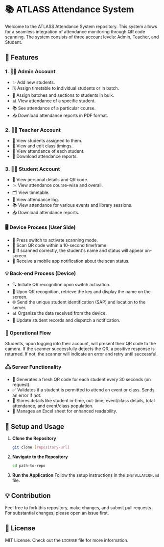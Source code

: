 # 📚 ATLASS Attendance System

Welcome to the ATLASS Attendance System repository. This system allows for a seamless integration of attendance monitoring through QR code scanning. The system consists of three account levels: Admin, Teacher, and Student.

## 🚀 Features

### 1. 🧑‍💼 **Admin Account**
- ✨ Add new students.
- 🗓 Assign timetable to individual students or in batch.
- 🏫 Assign batches and sections to students in bulk.
- 📊 View attendance of a specific student.
- 📚 See attendance of a particular course.
- 📥 Download attendance reports in PDF format.

### 2. 🧑‍🏫 **Teacher Account**
- 📜 View students assigned to them.
- 📌 View and edit class timings.
- 📅 View attendance of each student.
- 💾 Download attendance reports.

### 3. 🧑‍🎓 **Student Account**
- 🤳 View personal details and QR code.
- 📉 View attendance course-wise and overall.
- 🗂 View timetable.
- 📖 View attendance log.
- 📚 View attendance for various events and library sessions.
- 📤 Download attendance reports.

### 🖥 **Device Process (User Side)**
- 🔘 Press switch to activate scanning mode.
- 📸 Scan QR code within a 10-second timeframe.
- 🎉 If scanned correctly, the student's name and status will appear on-screen.
- 📳 Receive a mobile app notification about the scan status.

### 💡 **Back-end Process (Device)**
- 🔍 Initiate QR recognition upon switch activation.
- 🎫 Upon QR recognition, retrieve the key and display the name on the screen.
- 🌐 Send the unique student identification (SAP) and location to the server.
- 📊 Organize the data received from the device.
- 🔄 Update student records and dispatch a notification.

### 📱 **Operational Flow**
Students, upon logging into their account, will present their QR code to the camera. If the scanner successfully detects the QR, a positive response is returned. If not, the scanner will indicate an error and retry until successful.

### 🖧 **Server Functionality**
- 🔁 Generates a fresh QR code for each student every 30 seconds (on request).
- ✅ Validates if a student is permitted to attend an event or class. Sends an error if not.
- 📄 Stores details like student in-time, out-time, event/class details, total attendance, and event/class population.
- 📑 Manages an Excel sheet for enhanced readability.

## 📜 Setup and Usage
1. **Clone the Repository**
    ```bash
    git clone [repository-url]
    ```

2. **Navigate to the Repository**
    ```bash
    cd path-to-repo
    ```

3. **Run the Application**
    Follow the setup instructions in the `INSTALLATION.md` file.

## 💡 Contribution
Feel free to fork this repository, make changes, and submit pull requests. For substantial changes, please open an issue first.

## 📜 License
MIT License. Check out the `LICENSE` file for more information.

